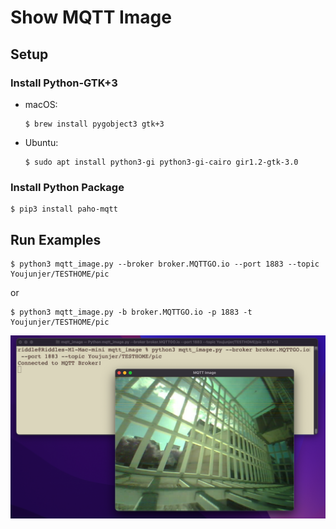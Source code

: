 # Show MQTT Image

## Setup

### Install Python-GTK+3

- macOS:
    ```
    $ brew install pygobject3 gtk+3
    ```

- Ubuntu:
    ```
    $ sudo apt install python3-gi python3-gi-cairo gir1.2-gtk-3.0
    ```

### Install Python Package

```
$ pip3 install paho-mqtt
```

## Run Examples

```
$ python3 mqtt_image.py --broker broker.MQTTGO.io --port 1883 --topic Youjunjer/TESTHOME/pic
```

or

```
$ python3 mqtt_image.py -b broker.MQTTGO.io -p 1883 -t Youjunjer/TESTHOME/pic
```

![image](img/img1.png)

